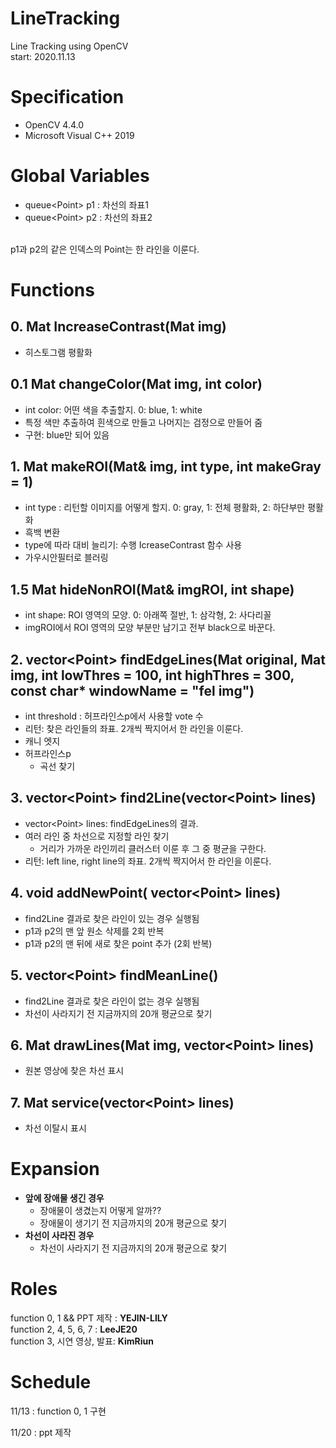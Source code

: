 # LineTracking
Line Tracking using OpenCV <br>
start: 2020.11.13

# Specification
* OpenCV 4.4.0
* Microsoft Visual C++ 2019

# Global Variables
- queue&lt;Point&gt; p1 : 차선의 좌표1
- queue&lt;Point&gt; p2 : 차선의 좌표2
<br>
p1과 p2의 같은 인덱스의 Point는 한 라인을 이룬다.
  



# Functions
## __0. Mat IncreaseContrast(Mat img) <br>__
- 히스토그램 평활화

## __0.1 Mat changeColor(Mat img, int color) <br>__
- int color: 어떤 색을 추출할지. 0: blue, 1: white
- 특정 색만 추출하여 흰색으로 만들고 나머지는 검정으로 만들어 줌
- 구현: blue만 되어 있음


## __1. Mat makeROI(Mat& img, int type, int makeGray = 1) <br>__
- int type : 리턴할 이미지를 어떻게 할지. 0: gray, 1: 전체 평활화, 2: 하단부만 평활화
- 흑백 변환
- type에 따라 대비 늘리기: 수행 IcreaseContrast 함수 사용
- 가우시안필터로 블러링


## __1.5 Mat hideNonROI(Mat& imgROI, int shape) <br>__
 - int shape: ROI 영역의 모양. 0: 아래쪽 절반, 1: 삼각형, 2: 사다리꼴
 - imgROI에서 ROI 영역의 모양 부분만 남기고 전부 black으로 바꾼다.

## __2. vector&lt;Point&gt; findEdgeLines(Mat original, Mat img, int lowThres = 100, int highThres = 300, const char* windowName = "fel img") <br>__
  - int threshold : 허프라인스p에서 사용할 vote 수
  - 리턴: 찾은 라인들의 좌표. 2개씩 짝지어서 한 라인을 이룬다.
  - 캐니 엣지
  - 허프라인스p
    + 곡선 찾기

## __3. vector&lt;Point&gt; find2Line(vector&lt;Point&gt; lines) <br>__
   - vector&lt;Point&gt; lines: findEdgeLines의 결과.
   - 여러 라인 중 차선으로 지정할 라인 찾기
      + 거리가 가까운 라인끼리 클러스터 이룬 후 그 중 평균을 구한다.
   - 리턴: left line, right line의 좌표. 2개씩 짝지어서 한 라인을 이룬다.

## __4. void addNewPoint( vector&lt;Point&gt; lines) <br>__
  - find2Line 결과로 찾은 라인이 있는 경우 실행됨
  - p1과 p2의 맨 앞 원소 삭제를 2회 반복
  - p1과 p2의 맨 뒤에 새로 찾은 point 추가 (2회 반복)

## 5. vector&lt;Point&gt; findMeanLine() <br>
   - find2Line 결과로 찾은 라인이 없는 경우 실행됨
   - 차선이 사라지기 전 지금까지의 20개 평균으로 찾기

## 6. Mat drawLines(Mat img, vector&lt;Point&gt; lines) <br>
- 원본 영상에 찾은 차선 표시
  
## 7. Mat service(vector&lt;Point&gt; lines) <br>
- 차선 이탈시 표시
  

# Expansion
* __앞에 장애물 생긴 경우__
  - 장애물이 생겼는지 어떻게 알까??
  - 장애물이 생기기 전 지금까지의 20개 평균으로 찾기
* __차선이 사라진 경우__
  - 차선이 사라지기 전 지금까지의 20개 평균으로 찾기
  

# Roles
function 0, 1 &&  PPT 제작 : __YEJIN-LILY<br>__
function 2, 4, 5, 6, 7 : __LeeJE20<br>__
function 3, 시연 영상, 발표: __KimRiun<br>__


# Schedule
11/13 : function 0, 1 구현

11/20 : ppt 제작
  
